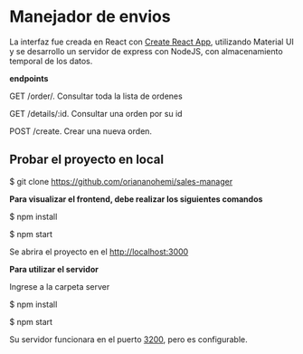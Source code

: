 # Manejador de envios

La interfaz fue creada en React con [Create React App](https://github.com/facebook/create-react-app), utilizando Material UI y se desarrollo un servidor de express con NodeJS, con almacenamiento temporal de los datos.


**endpoints**

GET /order/.
Consultar toda la lista de ordenes 

GET /details/:id.
Consultar una orden por su id

POST /create.
Crear una nueva orden.

 
## Probar el proyecto en local

$ git clone https://github.com/oriananohemi/sales-manager

**Para visualizar el frontend, debe realizar los siguientes comandos**

$ npm install

$ npm start

Se abrira el proyecto en el [http://localhost:3000](http://localhost:3000) 

**Para utilizar el servidor**

Ingrese a la carpeta server

$ npm install

$ npm start

Su servidor funcionara en el puerto [3200](3200), pero es configurable.

